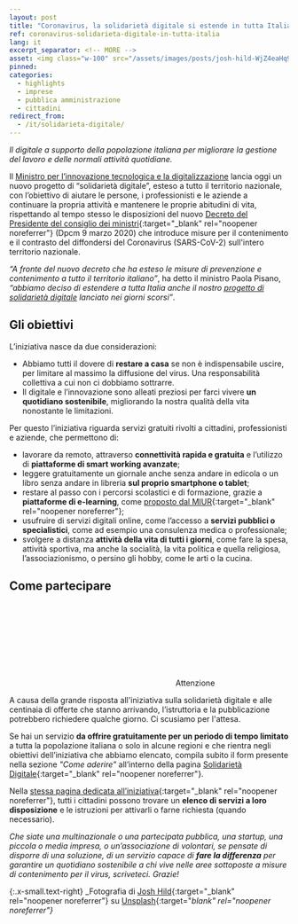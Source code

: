 ```yaml
---
layout: post
title: "Coronavirus, la solidarietà digitale si estende in tutta Italia" 
ref: coronavirus-solidarieta-digitale-in-tutta-italia
lang: it
excerpt_separator: <!-- MORE -->
asset: <img class="w-100" src="/assets/images/posts/josh-hild-WjZ4eaHq9G4-unsplash.jpg" alt="La solidarietà digitale si estende in tutta Italia"/>
pinned: 
categories:
  - highlights
  - imprese
  - pubblica amministrazione
  - cittadini
redirect_from:
  - /it/solidarieta-digitale/
---
```


_Il digitale a supporto della popolazione italiana per migliorare la gestione del lavoro e delle normali attività quotidiane._

<!-- MORE -->

Il [Ministro per l’innovazione tecnologica e la digitalizzazione](https://innovazione.gov.it/) lancia oggi un nuovo progetto di “solidarietà digitale”, esteso a tutto il territorio nazionale, con l’obiettivo di aiutare le persone, i professionisti e le aziende a continuare la propria attività e mantenere le proprie abitudini di vita, rispettando al tempo stesso le disposizioni del nuovo [Decreto del Presidente del consiglio dei ministri](http://www.governo.it/it/articolo/firmato-il-dpcm-9-marzo-2020/14276){:target="_blank" rel="noopener noreferrer"} (Dpcm 9 marzo 2020) che introduce misure per il contenimento e il contrasto del diffondersi del Coronavirus (SARS-CoV-2) sull'intero territorio nazionale.

_“A fronte del nuovo decreto che ha esteso le misure di prevenzione e contenimento a tutto il territorio italiano”_, ha detto il ministro Paola Pisano, _“abbiamo deciso di estendere a tutta Italia anche il nostro [progetto di solidarietà digitale](https://innovazione.gov.it/coronavirus-la-digitalizzazione-a-supporto-delle-zone-rosse/) lanciato nei giorni scorsi”_. 

## Gli obiettivi

L’iniziativa nasce da due considerazioni:

- Abbiamo tutti il dovere di **restare a casa** se non è indispensabile uscire, per limitare al massimo la diffusione del virus. Una responsabilità collettiva a cui non ci dobbiamo sottrarre.
- Il digitale e l’innovazione sono alleati preziosi per farci vivere **un quotidiano sostenibile**, migliorando la  nostra qualità della vita nonostante le limitazioni. 

Per questo l’iniziativa riguarda servizi gratuiti rivolti a cittadini, professionisti e aziende, che permettono di:

- lavorare da remoto, attraverso **connettività rapida e gratuita** e l’utilizzo di **piattaforme di smart working avanzate**;
- leggere gratuitamente un giornale anche senza andare in edicola o un libro senza andare in libreria **sul proprio smartphone o tablet**;
- restare al passo con i percorsi scolastici e di formazione, grazie a **piattaforme di e-learning**, come [proposto dal MIUR](https://www.miur.gov.it/web/guest/-/coronavirus-pubblicate-due-call-per-sostenere-la-didattica-a-distanza){:target="_blank" rel="noopener noreferrer"};
- usufruire di servizi digitali online, come l’accesso a **servizi pubblici o specialistici**, come ad esempio una consulenza medica o professionale; 
- svolgere a distanza **attività della vita di tutti i giorni**, come fare la spesa, attività sportiva, ma anche la socialità, la vita politica e quella religiosa, l’associazionismo, o persino gli hobby, come le arti o la cucina.  

## Come partecipare

<div class="callout">
  <div class="callout-title"><svg class="icon"><use xlink:href="{{ site.baseurl }}/assets/bootstrap-italia/dist/svg/sprite.svg#it-info-circle"></use></svg>Attenzione</div>
  <p>A causa della grande risposta all'iniziativa sulla solidarietà digitale e alle centinaia di offerte che stanno arrivando, l’istruttoria e la pubblicazione potrebbero richiedere qualche giorno. Ci scusiamo per l'attesa.</p>
</div>

Se hai un servizio **da offrire gratuitamente per un periodo di tempo limitato** a tutta la popolazione italiana o solo in alcune regioni e che rientra negli obiettivi dell’iniziativa che abbiamo elencato, compila subito il form presente nella sezione _"Come aderire"_ all’interno della pagina [Solidarietà Digitale](https://solidarietadigitale.agid.gov.it/#come-aderire){:target="_blank" rel="noopener noreferrer"}.

Nella [stessa pagina dedicata all’iniziativa](https://solidarietadigitale.agid.gov.it/){:target="_blank" rel="noopener noreferrer"}, tutti i cittadini possono trovare un **elenco di servizi a loro disposizione** e le istruzioni per attivarli o farne richiesta (quando necessario).

_Che siate una multinazionale o una partecipata pubblica, una startup, una piccola o media impresa, o un’associazione di volontari, se pensate di disporre di una soluzione, di un servizio capace di **fare la differenza** per garantire un quotidiano sostenibile a chi vive nelle aree sottoposte a misure di contenimento per il virus, scriveteci. Grazie!_

{:.x-small.text-right}
_Fotografia di [Josh Hild](https://unsplash.com/@joshhild?utm_source=unsplash&utm_medium=referral&utm_content=creditCopyText){:target="_blank" rel="noopener noreferrer"} su [Unsplash](https://unsplash.com/photos/WjZ4eaHq9G4?utm_source=unsplash&utm_medium=referral&utm_content=creditCopyText){:target="_blank" rel="noopener noreferrer"}_
